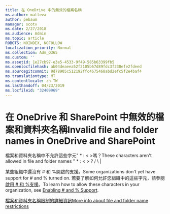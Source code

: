 ```yaml
---
title: 在 OneDrive 中的無效的檔案名稱
ms.author: matteva
author: pebaum
manager: scotv
ms.date: 2/27/2018
ms.audience: Admin
ms.topic: article
ROBOTS: NOINDEX, NOFOLLOW
localization_priority: Normal
ms.collection: Adm_O365
ms.custom: ''
ms.assetid: 1e27cb97-e3e5-4533-9f49-585b63399fb5
ms.openlocfilehash: ab04deaeea52f2105b67d89fdc3f230efe2fdeed
ms.sourcegitcommit: 9d78905c512192ffc4675468abd2efc5f2e4baf4
ms.translationtype: MT
ms.contentlocale: zh-TW
ms.lasthandoff: 04/23/2019
ms.locfileid: "32409969"
---
```

# <a name="invalid-file-and-folder-names-in-onedrive-and-sharepoint"></a><span data-ttu-id="42347-102">在 OneDrive 和 SharePoint 中無效的檔案和資料夾名稱</span><span class="sxs-lookup"><span data-stu-id="42347-102">Invalid file and folder names in OneDrive and SharePoint</span></span>

<span data-ttu-id="42347-103">檔案和資料夾名稱中不允許這些字元" \* : \< \>嗎？</span><span class="sxs-lookup"><span data-stu-id="42347-103">These characters aren't allowed in file and folder names " \* : \< \> ?</span></span> <span data-ttu-id="42347-104">/ \ |</span><span class="sxs-lookup"><span data-stu-id="42347-104"></span></span> 
  
<span data-ttu-id="42347-105">某些組織中還沒有 # 和 %開啟的支援。</span><span class="sxs-lookup"><span data-stu-id="42347-105">Some organizations don't yet have support for # and % turned on.</span></span> <span data-ttu-id="42347-106">若要了解如何允許您組織中的這些字元，請參閱[啟用 # 和 %支援](https://go.microsoft.com/fwlink/?linkid=862611)。</span><span class="sxs-lookup"><span data-stu-id="42347-106">To learn how to allow these characters in your organization, see [Enabling # and % Support](https://go.microsoft.com/fwlink/?linkid=862611).</span></span> 
  
[<span data-ttu-id="42347-107">檔案和資料夾名稱限制的詳細資訊</span><span class="sxs-lookup"><span data-stu-id="42347-107">More info about file and folder name restrictions</span></span>](https://go.microsoft.com/fwlink/?linkid=866430)
  

